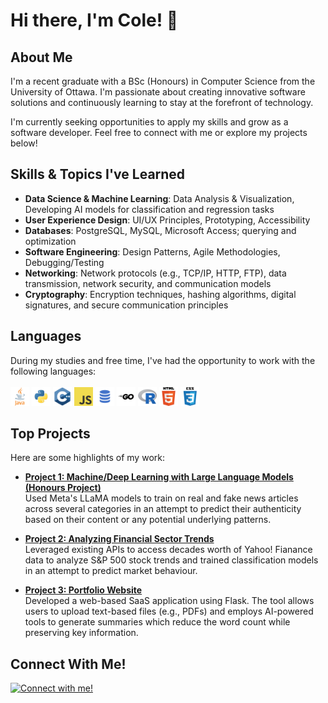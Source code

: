 # Hi there, I'm Cole! 👋

## About Me
I'm a recent graduate with a BSc (Honours) in Computer Science from the University of Ottawa. I'm passionate about creating innovative software solutions and continuously learning to stay at the forefront of technology.

I'm currently seeking opportunities to apply my skills and grow as a software developer. Feel free to connect with me or explore my projects below!

## Skills & Topics I've Learned
- **Data Science & Machine Learning**: Data Analysis & Visualization, Developing AI models for classification and regression tasks
- **User Experience Design**: UI/UX Principles, Prototyping, Accessibility
- **Databases**: PostgreSQL, MySQL, Microsoft Access; querying and optimization
- **Software Engineering**: Design Patterns, Agile Methodologies, Debugging/Testing
- **Networking**: Network protocols (e.g., TCP/IP, HTTP, FTP), data transmission, network security, and communication models
- **Cryptography**: Encryption techniques, hashing algorithms, digital signatures, and secure communication principles   


## Languages
During my studies and free time, I've had the opportunity to work with the following languages: <br/><br/>
<code><img height="30" src="https://raw.githubusercontent.com/github/explore/80688e429a7d4ef2fca1e82350fe8e3517d3494d/topics/java/java.png"></code>
<code><img height="30" src="https://raw.githubusercontent.com/github/explore/80688e429a7d4ef2fca1e82350fe8e3517d3494d/topics/python/python.png"></code>
<code><img height="30" src="https://raw.githubusercontent.com/github/explore/80688e429a7d4ef2fca1e82350fe8e3517d3494d/topics/cpp/cpp.png"></code>
<code><img height="30" src="https://raw.githubusercontent.com/github/explore/80688e429a7d4ef2fca1e82350fe8e3517d3494d/topics/javascript/javascript.png"></code>
<code><img height="30" src="https://raw.githubusercontent.com/github/explore/80688e429a7d4ef2fca1e82350fe8e3517d3494d/topics/sql/sql.png"></code>
<code><img height="30" src="https://raw.githubusercontent.com/github/explore/80688e429a7d4ef2fca1e82350fe8e3517d3494d/topics/go/go.png"></code>
<code><img height="30" src="https://raw.githubusercontent.com/github/explore/80688e429a7d4ef2fca1e82350fe8e3517d3494d/topics/r/r.png"></code>
<code><img height="30" src="https://raw.githubusercontent.com/github/explore/80688e429a7d4ef2fca1e82350fe8e3517d3494d/topics/html/html.png"></code>
<code><img height="30" src="https://raw.githubusercontent.com/github/explore/80688e429a7d4ef2fca1e82350fe8e3517d3494d/topics/css/css.png"></code>

## Top Projects
Here are some highlights of my work:
- **[Project 1: Machine/Deep Learning with Large Language Models (Honours Project)](https://github.com/c-stev/CSI-4900)**  
  Used Meta's LLaMA models to train on real and fake news articles across several categories in an attempt to predict their authenticity based on their content or any potential underlying patterns.
  
- **[Project 2: Analyzing Financial Sector Trends](https://github.com/c-stev/CSI-4142-Project)**  
  Leveraged existing APIs to access decades worth of Yahoo! Fianance data to analyze S&P 500 stock trends and trained classification models in an attempt to predict market behaviour.

- **[Project 3: Portfolio Website](https://github.com/c-stev/csi-3140-project)**  
    Developed a web-based SaaS application using Flask. The tool allows users to upload text-based files (e.g., PDFs) and employs AI-powered tools to generate summaries which reduce the word count while preserving key information.  


## Connect With Me!
<a href="https://www.linkedin.com/in/colejstevens" target="_blank"><img src="https://raw.githubusercontent.com/paulrobertlloyd/socialmediaicons/main/linkedin-24x24.png" alt="Connect with me!"></a> 

<br />

